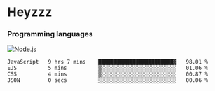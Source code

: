 # Heyzzz  

### Programming languages  

[![Node.js](https://img.shields.io/badge/-Node.js-262626?style=for-the-badge)](https://nodejs.org/ru)

<!--START_SECTION:waka-->

```text
JavaScript   9 hrs 7 mins    ████████████████████████▓   98.01 %
EJS          5 mins          ▒░░░░░░░░░░░░░░░░░░░░░░░░   01.06 %
CSS          4 mins          ▒░░░░░░░░░░░░░░░░░░░░░░░░   00.87 %
JSON         0 secs          ░░░░░░░░░░░░░░░░░░░░░░░░░   00.06 %
```

<!--END_SECTION:waka-->
